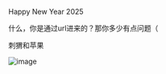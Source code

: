 Happy New Year 2025

什么，你是通过url进来的？那你多少有点问题（

刺猬和苹果

![image](https://dlink.host/1drv/aHR0cHM6Ly8xZHJ2Lm1zL2kvYy83ZGFlMGY1MzRmNWYwMDA5L0lRUVRCTk8wTkNKQlFic1ViTVZpUHQ1M0FhUmpEWTNKZUFEbm5uR0FvMlRPNGQ4.jpg)
